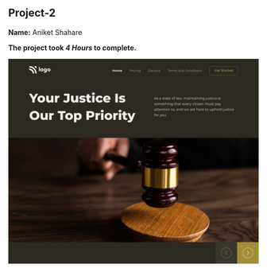 
## Project-2  

**Name:** Aniket Shahare

**The project took ***4 Hours*** to complete.** 

![image](final.png)